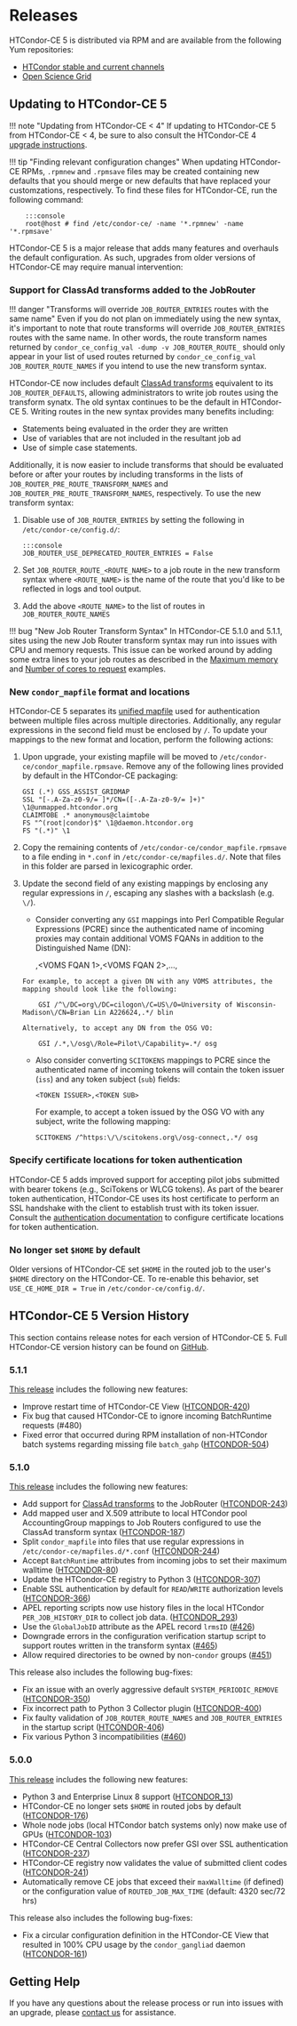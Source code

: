 Releases
========

HTCondor-CE 5 is distributed via RPM and are available from the following Yum repositories:

- [HTCondor stable and current channels](https://research.cs.wisc.edu/htcondor/downloads/)
- [Open Science Grid](https://opensciencegrid.org/docs/common/yum/)


Updating to HTCondor-CE 5
-------------------------

!!! note "Updating from HTCondor-CE < 4"
    If updating to HTCondor-CE 5 from HTCondor-CE < 4, be sure to also consult the HTCondor-CE 4
    [upgrade instructions](../v4/releases.md#400).

!!! tip "Finding relevant configuration changes"
    When updating HTCondor-CE RPMs, `.rpmnew` and `.rpmsave` files may be created containing new defaults that you
    should merge or new defaults that have replaced your customzations, respectively.
    To find these files for HTCondor-CE, run the following command:

        :::console
        root@host # find /etc/condor-ce/ -name '*.rpmnew' -name '*.rpmsave'

HTCondor-CE 5 is a major release that adds many features and overhauls the default configuration.
As such, upgrades from older versions of HTCondor-CE may require manual intervention:

### Support for ClassAd transforms added to the JobRouter ###

!!! danger "Transforms will override `JOB_ROUTER_ENTRIES` routes with the same name"
    Even if you do not plan on immediately using the new syntax, it's important to note that route transforms will
    override `JOB_ROUTER_ENTRIES` routes with the same name.
    In other words, the route transform names returned by `condor_ce_config_val -dump -v JOB_ROUTER_ROUTE_` should only
    appear in your list of used routes returned by `condor_ce_config_val JOB_ROUTER_ROUTE_NAMES` if you
    intend to use the new transform syntax.

HTCondor-CE now includes default [ClassAd transforms](https://htcondor.readthedocs.io/en/v9_0/misc-concepts/transforms.html)
equivalent to its `JOB_ROUTER_DEFAULTS`, allowing administrators to write job routes using the transform synatx.
The old syntax continues to be the default in HTCondor-CE 5.
Writing routes in the new syntax provides many benefits including:

-   Statements being evaluated in the order they are written
-   Use of variables that are not included in the resultant job ad
-   Use of simple case statements.

Additionally, it is now easier to include transforms that should be evaluated before or after your routes by including
transforms in the lists of `JOB_ROUTER_PRE_ROUTE_TRANSFORM_NAMES` and `JOB_ROUTER_PRE_ROUTE_TRANSFORM_NAMES`,
respectively.  To use the new transform syntax:

1.  Disable use of `JOB_ROUTER_ENTRIES` by setting the following in `/etc/condor-ce/config.d/`:

        :::console
        JOB_ROUTER_USE_DEPRECATED_ROUTER_ENTRIES = False

1.  Set `JOB_ROUTER_ROUTE_<ROUTE_NAME>` to a job route in the new transform syntax where `<ROUTE_NAME>` is the name of
    the route that you'd like to be reflected in logs and tool output.

1.  Add the above `<ROUTE_NAME>` to the list of routes in `JOB_ROUTER_ROUTE_NAMES`

!!! bug "New Job Router Transform Syntax"
    In HTCondor-CE 5.1.0 and 5.1.1, sites using the new Job Router transform syntax may run into issues with CPU and
    memory requests. This issue can be worked around by adding some extra lines to your job routes as described in the
    [Maximum memory](configuration/writing-job-routes.md#maximum-memory) and
    [Number of cores to request](configuration/writing-job-routes.md#number-of-cores-to-request) examples.

### New `condor_mapfile` format and locations  ###

HTCondor-CE 5 separates its
[unified mapfile](https://htcondor.readthedocs.io/en/v9_0/admin-manual/security.html#the-unified-map-file-for-authentication)
used for authentication between multiple files across multiple directories.
Additionally, any regular expressions in the second field must be enclosed by `/`.
To update your mappings to the new format and location, perform the following actions:

1.  Upon upgrade, your existing mapfile will be moved to `/etc/condor-ce/condor_mapfile.rpmsave`.
    Remove any of the following lines provided by default in the HTCondor-CE packaging:

        GSI (.*) GSS_ASSIST_GRIDMAP
        SSL "[-.A-Za-z0-9/= ]*/CN=([-.A-Za-z0-9/= ]+)" \1@unmapped.htcondor.org
        CLAIMTOBE .* anonymous@claimtobe
        FS "^(root|condor)$" \1@daemon.htcondor.org
        FS "(.*)" \1

1.  Copy the remaining contents of `/etc/condor-ce/condor_mapfile.rpmsave` to a file ending in `*.conf` in
    `/etc/condor-ce/mapfiles.d/`.
    Note that files in this folder are parsed in lexicographic order.

1.  Update the second field of any existing mappings by enclosing any regular expressions in `/`, escaping any slashes
    with a backslash (e.g. `\/`).

    -    Consider converting any `GSI` mappings into Perl Compatible Regular Expressions (PCRE) since the authenticated
         name of incoming proxies may contain additional VOMS FQANs in addition to the Distinguished Name (DN):

            <DN>,<VOMS FQAN 1>,<VOMS FQAN 2>,...,<VOMSFQAN N>

        For example, to accept a given DN with any VOMS attributes, the mapping should look like the following:

            GSI /^\/DC=org\/DC=cilogon\/C=US\/O=University of Wisconsin-Madison\/CN=Brian Lin A226624,.*/ blin

        Alternatively, to accept any DN from the OSG VO:

            GSI /.*,\/osg\/Role=Pilot\/Capability=.*/ osg

    -   Also consider converting `SCITOKENS` mappings to PCRE since the authenticated name of incoming tokens will
        contain the token issuer (`iss`) and any token subject (`sub`) fields:

            <TOKEN ISSUER>,<TOKEN SUB>

        For example, to accept a token issued by the OSG VO with any subject, write the following mapping:

            SCITOKENS /^https:\/\/scitokens.org\/osg-connect,.*/ osg

### Specify certificate locations for token authentication ###

HTCondor-CE 5 adds improved support for accepting pilot jobs submitted with bearer tokens
(e.g., SciTokens or WLCG tokens).
As part of the bearer token authentication, HTCondor-CE uses its host certificate to perform an SSL handshake with the
client to establish trust with its token issuer.
Consult the [authentication documentation](configuration/authentication.md#configuring-certificates) to configure
certificate locations for token authentication.

### No longer set `$HOME` by default ###

Older versions of HTCondor-CE set `$HOME` in the routed job to the user's `$HOME` directory on the HTCondor-CE.
To re-enable this behavior, set `USE_CE_HOME_DIR = True` in `/etc/condor-ce/config.d/`.

HTCondor-CE 5 Version History
-----------------------------

This section contains release notes for each version of HTCondor-CE 5.
Full HTCondor-CE version history can be found on [GitHub](https://github.com/htcondor/htcondor-ce/releases).

### 5.1.1 ###

[This release](https://github.com/htcondor/htcondor-ce/releases/tag/v5.1.1) includes the following new features:          

- Improve restart time of HTCondor-CE View
  ([HTCONDOR-420](https://opensciencegrid.atlassian.net/browse/HTCONDOR-420))
- Fix bug that caused HTCondor-CE to ignore incoming BatchRuntime requests (#480)
- Fixed error that occurred during RPM installation of non-HTCondor batch systems regarding missing file `batch_gahp`
  ([HTCONDOR-504](https://opensciencegrid.atlassian.net/browse/HTCONDOR-504))
                
### 5.1.0 ###

[This release](https://github.com/htcondor/htcondor-ce/releases/tag/v5.1.0) includes the following new features:

-   Add support for [ClassAd transforms](https://htcondor.readthedocs.io/en/v9_0/misc-concepts/transforms.html)
    to the JobRouter ([HTCONDOR-243](https://opensciencegrid.atlassian.net/browse/HTCONDOR-243))
-   Add mapped user and X.509 attribute to local HTCondor pool AccountingGroup mappings to Job Routers configured to use
    the ClassAd transform syntax ([HTCONDOR-187](https://opensciencegrid.atlassian.net/browse/HTCONDOR-187))
-   Split `condor_mapfile` into files that use regular expressions in `/etc/condor-ce/mapfiles.d/*.conf`
    ([HTCONDOR-244](https://opensciencegrid.atlassian.net/browse/HTCONDOR-244))
-   Accept `BatchRuntime` attributes from incoming jobs to set their maximum walltime
    ([HTCONDOR-80](https://opensciencegrid.atlassian.net/browse/HTCONDOR-80))
-   Update the HTCondor-CE registry to Python 3
    ([HTCONDOR-307](https://opensciencegrid.atlassian.net/browse/HTCONDOR-307))
-   Enable SSL authentication by default for `READ`/`WRITE` authorization levels
    ([HTCONDOR-366](https://opensciencegrid.atlassian.net/browse/HTCONDOR-366))
-   APEL reporting scripts now use history files in the local HTCondor `PER_JOB_HISTORY_DIR` to collect job data.
    ([HTCONDOR_293](https://opensciencegrid.atlassian.net/browse/HTCONDOR-293))
-   Use the `GlobalJobID` attribute as the APEL record `lrmsID`
    ([#426](https://github.com/htcondor/htcondor-ce/pull/426))
-   Downgrade errors in the configuration verification startup script to support routes written in the transform syntax
    ([#465](https://github.com/htcondor/htcondor-ce/pull/465))
-   Allow required directories to be owned by non-`condor` groups
    ([#451](https://github.com/htcondor/htcondor-ce/pull/451/files))

This release also includes the following bug-fixes:

-   Fix an issue with an overly aggressive default `SYSTEM_PERIODIC_REMOVE`
    ([HTCONDOR-350](https://opensciencegrid.atlassian.net/browse/HTCONDOR-350))
-   Fix incorrect path to Python 3 Collector plugin
    ([HTCONDOR-400](https://opensciencegrid.atlassian.net/browse/HTCONDOR-400))
-   Fix faulty validation of `JOB_ROUTER_ROUTE_NAMES` and `JOB_ROUTER_ENTRIES` in the startup script
    ([HTCONDOR-406](https://opensciencegrid.atlassian.net/browse/HTCONDOR-406))
-   Fix various Python 3 incompatibilities
    ([#460](https://github.com/htcondor/htcondor-ce/pull/460))

### 5.0.0 ###

[This release](https://github.com/htcondor/htcondor-ce/releases/tag/v5.0.0) includes the following new features:

-   Python 3 and Enterprise Linux 8 support
    ([HTCONDOR_13](https://opensciencegrid.atlassian.net/browse/HTCONDOR-13))
-   HTCondor-CE no longer sets `$HOME` in routed jobs by default
    ([HTCONDOR-176](https://opensciencegrid.atlassian.net/browse/HTCONDOR-176))
-   Whole node jobs (local HTCondor batch systems only) now make use of GPUs
    ([HTCONDOR-103](https://opensciencegrid.atlassian.net/browse/HTCONDOR-103))
-   HTCondor-CE Central Collectors now prefer GSI over SSL authentication
    ([HTCONDOR-237](https://opensciencegrid.atlassian.net/browse/HTCONDOR-237))
-   HTCondor-CE registry now validates the value of submitted client codes
    ([HTCONDOR-241](https://opensciencegrid.atlassian.net/browse/HTCONDOR-241))
-   Automatically remove CE jobs that exceed their `maxWalltime` (if defined) or the configuration value of
    `ROUTED_JOB_MAX_TIME` (default: 4320 sec/72 hrs)

This release also includes the following bug-fixes:

-   Fix a circular configuration definition in the HTCondor-CE View that resulted in 100% CPU usage by the
    `condor_gangliad` daemon ([HTCONDOR-161](https://opensciencegrid.atlassian.net/browse/HTCONDOR-161))


Getting Help
------------

If you have any questions about the release process or run into issues with an upgrade, please
[contact us](../index.md#contact-us) for assistance.
